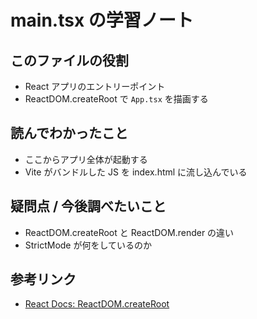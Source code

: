 # main.tsx の学習ノート

## このファイルの役割
- React アプリのエントリーポイント
- ReactDOM.createRoot で `App.tsx` を描画する

## 読んでわかったこと
- ここからアプリ全体が起動する
- Vite がバンドルした JS を index.html に流し込んでいる

## 疑問点 / 今後調べたいこと
- ReactDOM.createRoot と ReactDOM.render の違い
- StrictMode が何をしているのか

## 参考リンク
- [React Docs: ReactDOM.createRoot](https://react.dev/reference/react-dom/client/createRoot)
